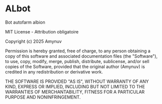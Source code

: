 # ALbot
Bot autofarm albion






MIT License - Attribution obligatoire

Copyright (c) 2025 Amynuv

Permission is hereby granted, free of charge, to any person obtaining a copy
of this software and associated documentation files (the "Software"), to use,
copy, modify, merge, publish, distribute, sublicense, and/or sell copies of
the Software, provided that the original author (Amynuv) is credited in any
redistribution or derivative work.

THE SOFTWARE IS PROVIDED "AS IS", WITHOUT WARRANTY OF ANY KIND, EXPRESS OR
IMPLIED, INCLUDING BUT NOT LIMITED TO THE WARRANTIES OF MERCHANTABILITY,
FITNESS FOR A PARTICULAR PURPOSE AND NONINFRINGEMENT.

